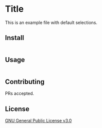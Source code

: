 # Title

This is an example file with default selections.

## Install

```
```

## Usage

```
```

## Contributing

PRs accepted.

## License

[GNU General Public License v3.0](LICENSE)
